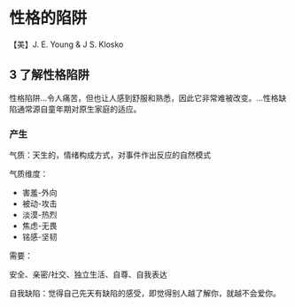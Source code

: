 # 性格的陷阱

【美】J. E. Young & J S. Klosko



## 3 了解性格陷阱

性格陷阱...令人痛苦，但也让人感到舒服和熟悉，因此它非常难被改变。...性格缺陷通常源自童年期对原生家庭的适应。



### 产生

气质：天生的，情绪构成方式，对事件作出反应的自然模式



气质维度：

- 害羞-外向
- 被动-攻击
- 淡漠-热烈
- 焦虑-无畏
- 铭感-坚韧



需要：

安全、亲密/社交、独立生活、自尊、自我表达

自我缺陷：觉得自己先天有缺陷的感受，即觉得别人越了解你，就越不会爱你。